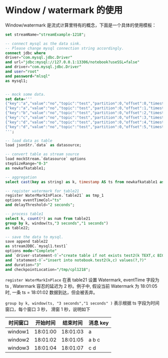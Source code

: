 # Window / watermark 的使用

Window/watermark 是流式计算里特有的概念，下面是一个具体的使用模板：

```sql
set streamName="streamExample-1218";

-- connect mysql as the data sink.
-- Please change mysql connection string accordingly. 
connect jdbc where  
driver="com.mysql.jdbc.Driver"
and url="jdbc:mysql://127.0.0.1:13306/notebook?useSSL=false"
and driver="com.mysql.jdbc.Driver"
and user="root"
and password="mlsql"
as mysql1;


-- mock some data.
set data='''
{"key":"a","value":"no","topic":"test","partition":0,"offset":0,"timestamp":"2008-01-24 18:01:01.001","timestampType":0}
{"key":"a","value":"no","topic":"test","partition":0,"offset":1,"timestamp":"2008-01-24 18:01:02.002","timestampType":0}
{"key":"b","value":"no","topic":"test","partition":0,"offset":2,"timestamp":"2008-01-24 18:01:03.003","timestampType":0}
{"key":"c","value":"no","topic":"test","partition":0,"offset":3,"timestamp":"2008-01-24 18:01:04.003","timestampType":0}
{"key":"d","value":"no","topic":"test","partition":0,"offset":4,"timestamp":"2008-01-24 18:01:05.003","timestampType":0}
{"key":"d","value":"no","topic":"test","partition":0,"offset":5,"timestamp":"2008-01-24 18:01:06.003","timestampType":0}
''';

-- load data as table
load jsonStr.`data` as datasource;

-- convert table as stream source
load mockStream.`datasource` options 
stepSizeRange="0-3"
as newkafkatable1;

-- aggregation 
select cast(key as string) as k, timestamp AS ts from newkafkatable1 as table21;

-- register watermark for table21
register WaterMarkInPlace.`table21` as tmp_1
options eventTimeCol="ts"
and delayThreshold="2 seconds";

-- process table1
select k, count(*) as num from table21
group by k, window(ts,"3 seconds","1 seconds")
as table22;

-- save the data to mysql.
save append table22 
as streamJDBC.`mysql1.test1` 
options mode="Complete"
and `driver-statement-0`="create table if not exists test2(k TEXT,c BIGINT)"
and `statement-0`="insert into notebook.test2(k,c) values(?,?)"
and duration="3"
and checkpointLocation="/tmp/cpl1218";
```

```register WaterMarkInPlace``` 在表 table21 设置 Watermark, eventTime 字段为 ts , Watermark 容忍的延迟为 2 秒。例子中, 
假设当前 Watermark 为 18:01:05 时, 一条 ts = 18:01:02 数据到达，但会被丢弃。 

```group by k, window(ts, "3 seconds","1 seconds" )``` 表示根据 ts 字段为时间窗口，每个窗口 3 秒， 滑窗 1 秒，说明如下

| 时间窗口    | 开始时间  | 结束时间| 消息 key |
|---------|---|---|--------|
| window1 | 18:01:00 | 18:01:03| a      |
| window2 | 18:01:02 | 18:01:05| a b c  |
| window3 | 18:01:04 | 18:01:07| c d    |


